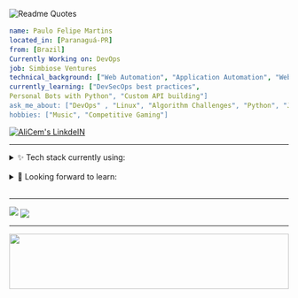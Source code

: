 <p align="center">

 ![Readme Quotes](https://quotes-github-readme.vercel.app/api?type=horizontal&theme=nord)

</p>

```yaml
name: Paulo Felipe Martins
located_in: [Paranaguá-PR]
from: [Brazil]
Currently Working on: DevOps
job: Simbiose Ventures
technical_background: ["Web Automation", "Application Automation", "Web Technologies", "Cloud Technologies"]
currently_learning: ["DevSecOps best practices", 
Personal Bots with Python", "Custom API building"]
ask_me_about: ["DevOps" , "Linux", "Algorithm Challenges", "Python", "Java", "Node.js", "TypeScript"]
hobbies: ["Music", "Competitive Gaming"]
```
<a href="https://www.linkedin.com/in/paulof-devops/">
  <img alt="AliCem's LinkdeIN" width="40px" src="https://user-images.githubusercontent.com/43545812/144035037-0f415fc7-9f96-4517-a370-ccc6e78a714b.png" />
</a>

---

<details>
<summary>
  ✨ Tech stack currently using:
</summary>
   <br>
<code><a href="https://git-scm.com/" target="_blank"><img height="30" src="https://www.vectorlogo.zone/logos/git-scm/git-scm-icon.svg"></a></code>
<code><a href="https://www.gnu.org/software/bash/" target="_blank"><img height="30" src="https://upload.vectorlogo.zone/logos/gnu_bash/images/66582b8e-a291-4a1b-b89c-76628277a33b.svg"></a></code>
<code><a href="https://www.python.org/" target="_blank"><img height="30" src="https://www.vectorlogo.zone/logos/python/python-icon.svg"></a></code>
<code><a href="https://www.oracle.com/java/" target="_blank"><img height="30" src="https://www.vectorlogo.zone/logos/java/java-icon.svg"></a></code>
<code><a href="https://www.nginx.com/" target="_blank"><img height="30" src="https://www.svgrepo.com/show/373924/nginx.svg"></a></code>
<code><a href="https://www.docker.com/" target="_blank"><img height="30" src="https://www.svgrepo.com/show/349342/docker.svg"></a></code>
<code><a href="https://aws.amazon.com/" target="_blank"><img height="30" src="https://www.vectorlogo.zone/logos/amazon_aws/amazon_aws-icon.svg"></a></code>
<code><a href="https://www.cloudflare.com/" target="_blank"><img height="30" src="https://www.vectorlogo.zone/logos/cloudflare/cloudflare-icon.svg"></a></code>
<code><a href="https://www.ansible.com/" target="_blank"><img height="30" src="https://www.svgrepo.com/show/305708/ansible.svg"></a></code>
<code><a href="https://newrelic.com/" target="_blank"><img height="30" src="https://seeklogo.com/images/N/new-relic-logo-E7CC1E9143-seeklogo.com.png"></a></code>
<code><a href="https://www.javascript.com/" target="_blank"><img height="30" src="https://raw.githubusercontent.com/devicons/devicon/master/icons/javascript/javascript-plain.svg"></a></code>
<code><a href="https://www.w3schools.com/html/" target="_blank"><img height="30" src="https://www.vectorlogo.zone/logos/w3_html5/w3_html5-icon.svg"></a></code>
<code><a href="https://www.w3schools.com/css/" target="_blank"><img height="30" src="https://raw.githubusercontent.com/devicons/devicon/master/icons/css3/css3-original.svg"></a></code>
<code><a href="https://nodejs.org/en/" target="_blank"><img height="30" src="https://www.vectorlogo.zone/logos/nodejs/nodejs-icon.svg"></a></code>
  
</details>
<br>

<details>
<summary>
  🌱 Looking forward to learn:
</summary>
   <br>
<code><a href="https://go.dev/" target="_blank"><img height="30" src="https://www.vectorlogo.zone/logos/golang/golang-icon.svg"></a></code>
<code><a href="https://www.rust-lang.org/" target="_blank"><img height="30" src="https://upload.wikimedia.org/wikipedia/commons/thumb/d/d5/Rust_programming_language_black_logo.svg/106px-Rust_programming_language_black_logo.svg.png?20220508043311"></a></code>
<code><a href="https://www.terraform.io/" target="_blank"><img height="30" src="https://www.vectorlogo.zone/logos/terraformio/terraformio-icon.svg"></a></code>
<code><a href="https://www.jenkins.io/" target="_blank"><img height="30" src="https://www.vectorlogo.zone/logos/jenkins/jenkins-icon.svg"></a></code>
<code><a href="https://cloud.google.com/" target="_blank"><img height="30" src="https://www.vectorlogo.zone/logos/google_cloud/google_cloud-icon.svg"></a></code>
<code><a href="https://analytics.google.com/" target="_blank"><img height="30" src="https://www.vectorlogo.zone/logos/google_analytics/google_analytics-icon.svg"></a></code>
<code><a href="https://azure.microsoft.com/en-us/" target="_blank"><img height="30" src="https://www.vectorlogo.zone/logos/microsoft_azure/microsoft_azure-icon.svg"></a></code>
<code><a href="https://pytorch.org/" target="_blank"><img height="30" src="https://www.vectorlogo.zone/logos/pytorch/pytorch-icon.svg"></a></code>
</details>
<br>

---

<img src="https://img.shields.io/static/v1?label=Overview&message=Paulo Martins&color=e57f2a&style=for-the-badge&logo=GitHub">

<img align='center' src="https://github-readme-stats.vercel.app/api?username=PauloFMartins485&show_icons=true&title_color=783c00&text_color=af552e&icon_color=783c00&bg_color=f8efd4&cache_seconds=2300">

---
<div align=center>
  <img  height=100px width= 100% src="https://capsule-render.vercel.app/api?type=waving&color=gradient&height=60&section=footer"/>
</div>
